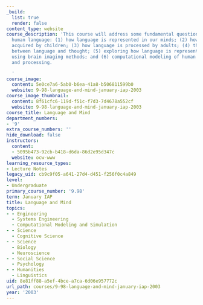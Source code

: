 ```yaml
---
_build:
  list: true
  render: false
content_type: website
course_description: 'This course will address some fundamental questions regarding
  human language: (1) how language is represented in our minds; (2) how language is
  acquired by children; (3) how language is processed by adults; (4) the relationship
  between language and thought; (5) exploring how language is represented and processed
  using brain imaging methods; and (6) computational modeling of human language acquisition
  and processing.

  '
course_image:
  content: 5e0ce7a6-5ab0-b6ea-41a8-b506811599b0
  website: 9-98-language-and-mind-january-iap-2003
course_image_thumbnail:
  content: 8f61cfc6-119d-f51c-f7d3-7d4678a552cf
  website: 9-98-language-and-mind-january-iap-2003
course_title: Language and Mind
department_numbers:
- '9'
extra_course_numbers: ''
hide_download: false
instructors:
  content:
  - 5095b473-92cb-b418-d6da-86d2e95d347c
  website: ocw-www
learning_resource_types:
- Lecture Notes
legacy_uid: cb9c9f05-a641-27d4-d451-f256f0c4a849
level:
- Undergraduate
primary_course_number: '9.98'
term: January IAP
title: Language and Mind
topics:
- - Engineering
  - Systems Engineering
  - Computational Modeling and Simulation
- - Science
  - Cognitive Science
- - Science
  - Biology
  - Neuroscience
- - Social Science
  - Psychology
- - Humanities
  - Linguistics
uid: 8e81ff88-a5ef-4bce-a7ca-6d06e957772c
url_path: courses/9-98-language-and-mind-january-iap-2003
year: '2003'
---
```

